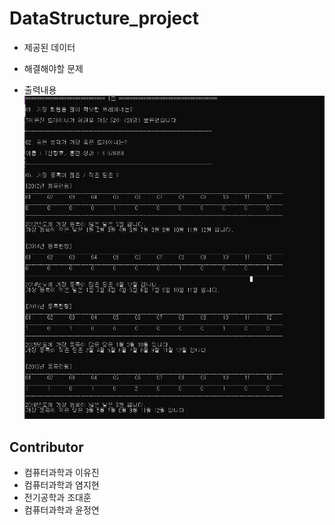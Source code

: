 # DataStructure_project

- 제공된 데이터

- 해결해야할 문제


- 출력내용
![1](./1.png)




## Contributor
- 컴퓨터과학과 이유진
- 컴퓨터과학과 염지현
- 전기공학과 조대훈
- 컴퓨터과학과 윤정연
